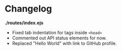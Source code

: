# Changelog

**./routes/index.ejs**
* Fixed tab indentation for tags inside `<head>`
* Commented out API status elements for now.
* Replaced "Hello World" with link to GitHub profile.